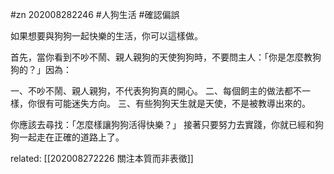 #zn 202008282246
#人狗生活 #確認偏誤 

如果想要與狗狗一起快樂的生活，你可以這樣做。

首先，當你看到不吵不鬧、親人親狗的天使狗狗時，不要問主人：「你是怎麼教狗狗的？」因為：

一、不吵不鬧、親人親狗，不代表狗狗真的開心。
二、每個飼主的做法都不一樣，你很有可能迷失方向。
三、有些狗狗天生就是天使，不是被教導出來的。

你應該去尋找：「怎麼樣讓狗狗活得快樂？」
接著只要努力去實踐，你就已經和狗狗一起走在正確的道路上了。

related:
[[202008272226 關注本質而非表徵]]